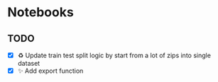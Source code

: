 # Notebooks

## TODO

- [x] ♻️ Update train test split logic by start from a lot of zips into single dataset
- [x] ✨ Add export function
